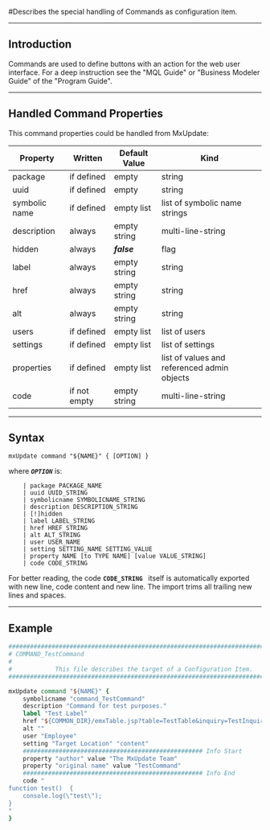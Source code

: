 <!--
 *
 *  This file is part of MxUpdate <http://www.mxupdate.org>.
 *
 *  MxUpdate is a deployment tool for a PLM platform to handle
 *  administration objects as single update files (configuration item).
 *
 *  Copyright (C) 2008-2016 The MxUpdate Team
 *
 *  The Manual of MxUpdate is licensed under a CC BY-NC-SA 4.0 license
 *  (Creative Commons Attribution-NonCommercial-ShareAlike 4.0 
 *  International 4.0 license).
 *
 *  You should have received a copy of the license along with this
 *  work. If not, see <http://creativecommons.org/licenses/by-nc-sa/4.0/>.
 *
-->

#Describes the special handling of Commands as configuration item.

----
## Introduction
Commands are used to define buttons with an action for the web user interface.
For a deep instruction see the "MQL Guide" or "Business Modeler Guide"
of the "Program Guide".

----
## Handled Command Properties
This command properties could be handled from MxUpdate:

Property      | Written      | Default Value | Kind
--------------|--------------|---------------|----
package       | if defined   | empty         | string
uuid          | if defined   | empty         | string
symbolic name | if defined   | empty list    | list of symbolic name strings
description   | always       | empty string  | multi-line-string
hidden        | always       | ***false***   | flag
label         | always       | empty string  | string
href          | always       | empty string  | string
alt           | always       | empty string  | string
users         | if defined   | empty list    | list of users
settings      | if defined   | empty list    | list of settings
properties    | if defined   | empty list    | list of values and referenced admin objects
code          | if not empty | empty string  | multi-line-string

----
## Syntax
```
mxUpdate command "${NAME}" { [OPTION] }
```
where ***`OPTION`*** is:
```
    | package PACKAGE_NAME
    | uuid UUID_STRING
    | symbolicname SYMBOLICNAME_STRING
    | description DESCRIPTION_STRING
    | [!]hidden
    | label LABEL_STRING
    | href HREF_STRING
    | alt ALT_STRING
    | user USER_NAME
    | setting SETTING_NAME SETTING_VALUE
    | property NAME [to TYPE NAME] [value VALUE_STRING]
    | code CODE_STRING
```
For better reading, the code **`CODE_STRING `** itself is automatically exported with new line, code content and new line. The import trims all trailing new lines and spaces.

----
## Example
```tcl
################################################################################
# COMMAND_TestCommand
#
#            This file describes the target of a Configuration Item.
################################################################################

mxUpdate command "${NAME}" {
    symbolicname "command_TestCommand"
    description "Command for test purposes."
    label "Test Label"
    href "${COMMON_DIR}/emxTable.jsp?table=TestTable&inquiry=TestInquiry"
    alt ""
    user "Employee"
    setting "Target Location" "content"
    ################################################## Info Start
    property "author" value "The MxUpdate Team"
    property "original name" value "TestCommand"
    ################################################## Info End
    code "
function test()  {
    console.log(\"test\");
}
"
}
```